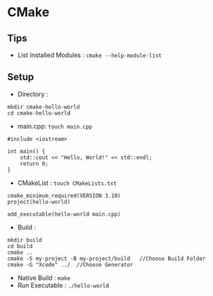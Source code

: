 # CMake

## Tips
- List Installed Modules : `cmake --help-module-list`

## Setup 
- Directory :
```
mkdir cmake-hello-world
cd cmake-hello-world
```

- main.cpp: `touch main.cpp`
```
#include <iostream>

int main() {
    std::cout << "Hello, World!" << std::endl;
    return 0;
}
```
- CMakeList : `touch CMakeLists.txt`
```
cmake_minimum_required(VERSION 3.10)
project(hello-world)

add_executable(hello-world main.cpp)
```
- Build :
```
mkdir build
cd build
cmake ..
cmake -S my-project -B my-project/build   //Choose Build Folder
cmake -G "Xcode" ../  //Choose Generator
```

- Native Build : `make`
- Run Executable : `./hello-world`